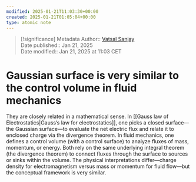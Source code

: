 ```yaml
---
modified: 2025-01-21T11:03:30+00:00
created: 2025-01-21T01:05:04+00:00
type: atomic note
---
```

> [!significance] Metadata
> Author:: [Vatsal Sanjay](https://vatsalsanjay.com)<br>
> Date published:: Jan 21, 2025<br>
> Date modified:: Jan 21, 2025 at 11:03 CET

# Gaussian surface is very similar to the control volume in fluid mechanics

They are closely related in a mathematical sense. In [[Gauss law of Electrostatics|Gauss’s law for electrostatics]], one picks a closed surface—the Gaussian surface—to evaluate the net electric flux and relate it to enclosed charge via the divergence theorem. In fluid mechanics, one defines a control volume (with a control surface) to analyze fluxes of mass, momentum, or energy. Both rely on the same underlying integral theorem (the divergence theorem) to connect fluxes through the surface to sources or sinks within the volume. The physical interpretations differ—charge density for electromagnetism versus mass or momentum for fluid flow—but the conceptual framework is very similar.